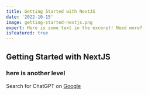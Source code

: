 ```yaml
---
title: Getting Started with NextJS
date: '2022-10-15'
image: getting-started-nextjs.png
expert: Here is some text in the excerpt! Need more?
isFeatured: true
---
```


## Getting Started with NextJS

### here is another level

Search for ChatGPT on [Google](https://www.google.com)
